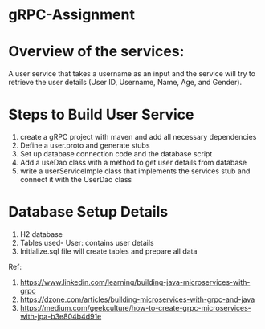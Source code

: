 # gRPC-Assignment

# Overview of the services:

A user service that takes  a username as an input and the service will try to retrieve the user details (User ID, Username, Name, Age, and Gender).
# Steps to Build User Service
1) create a gRPC project with maven and add all necessary dependencies
2) Define a user.proto and generate stubs
3) Set up database connection code and the database script
4) Add a useDao class with a method to get user details from database
5) write a userServiceImple class that implements the services stub and connect it with the UserDao class

# Database Setup Details
	
1) H2 database
2) Tables used- User: contains user details
3) Initialize.sql file will create tables and prepare all data


Ref: 
1) https://www.linkedin.com/learning/building-java-microservices-with-grpc
2) https://dzone.com/articles/building-microservices-with-grpc-and-java
3) https://medium.com/geekculture/how-to-create-grpc-microservices-with-jpa-b3e804b4d91e
